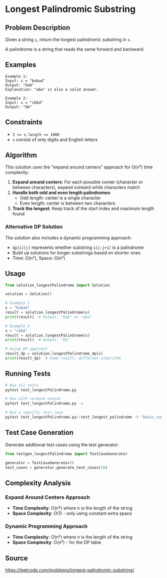# Longest Palindromic Substring

## Problem Description

Given a string `s`, return the longest palindromic substring in `s`.

A palindrome is a string that reads the same forward and backward.

## Examples

```
Example 1:
Input: s = "babad"
Output: "bab"
Explanation: "aba" is also a valid answer.

Example 2:
Input: s = "cbbd"
Output: "bb"
```

## Constraints

- `1 <= s.length <= 1000`
- `s` consist of only digits and English letters

## Algorithm

This solution uses the "expand around centers" approach for O(n²) time complexity:

1. **Expand around centers**: For each possible center (character or between characters), expand outward while characters match
2. **Handle both odd and even length palindromes**: 
   - Odd length: center is a single character
   - Even length: center is between two characters
3. **Track the longest**: Keep track of the start index and maximum length found

### Alternative DP Solution

The solution also includes a dynamic programming approach:
- `dp[i][j]` represents whether substring `s[i:j+1]` is a palindrome
- Build up solutions for longer substrings based on shorter ones
- Time: O(n²), Space: O(n²)

## Usage

```python
from solution_longestPalindrome import Solution

solution = Solution()

# Example 1
s = "babad"
result = solution.longestPalindrome(s)
print(result)  # Output: "bab" or "aba"

# Example 2
s = "cbbd"
result = solution.longestPalindrome(s)
print(result)  # Output: "bb"

# Using DP approach
result_dp = solution.longestPalindrome_dp(s)
print(result_dp)  # Same result, different algorithm
```

## Running Tests

```bash
# Run all tests
pytest test_longestPalindrome.py

# Run with verbose output
pytest test_longestPalindrome.py -v

# Run a specific test case
pytest test_longestPalindrome.py::test_longest_palindrome -k "basic_case_1"
```

## Test Case Generation

Generate additional test cases using the test generator:

```python
from testgen_longestPalindrome import TestCaseGenerator

generator = TestCaseGenerator()
test_cases = generator.generate_test_cases(10)
```

## Complexity Analysis

### Expand Around Centers Approach
- **Time Complexity**: O(n²) where n is the length of the string
- **Space Complexity**: O(1) - only using constant extra space

### Dynamic Programming Approach
- **Time Complexity**: O(n²) where n is the length of the string
- **Space Complexity**: O(n²) - for the DP table

## Source

https://leetcode.com/problems/longest-palindromic-substring/